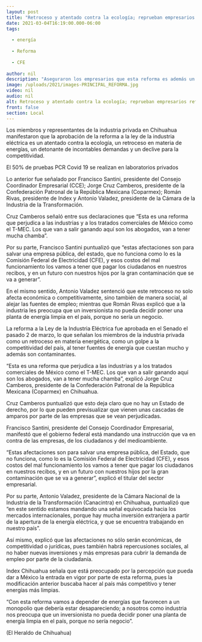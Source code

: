 ```yaml
---
layout: post
title: "Retroceso y atentado contra la ecología; reprueban empresarios reforma eléctrica"
date: 2021-03-04T16:19:00.000-06:00
tags:
  
  - energía
  
  - Reforma
  
  - CFE
  
author: nil
description: "Aseguraron los empresarios que esta reforma es además un detonante de incontables demandas"
image: /uploads/2021/images-PRINCIPAL_REFORMA.jpg
video: nil
audio: nil
alt: Retroceso y atentado contra la ecología; reprueban empresarios reforma eléctrica
front: false
section: Local
---
```


Los miembros y representantes de la industria privada en Chihuahua manifestaron que la aprobación de la reforma a la ley de la industria eléctrica es un atentado contra la ecología, un retroceso en materia de energías, un detonante de incontables demandas y un declive para la competitividad.

El 50% de pruebas PCR Covid 19 se realizan en laboratorios privados

Lo anterior fue señalado por Francisco Santini, presidente del Consejo Coordinador Empresarial (CCE); Jorge Cruz Camberos, presidente de la Confederación Patronal de la República Mexicana (Coparmex); Román Rivas, presidente de Index y Antonio Valadez, presidente de la Cámara de la Industria de la Transformación.


Cruz Camberos señaló entre sus declaraciones que “Esta es una reforma que perjudica a las industrias y a los tratados comerciales de México como el T-MEC. Los que van a salir ganando aquí son los abogados, van a tener mucha chamba”.

Por su parte, Francisco Santini puntualizó que “estas afectaciones son para salvar una empresa pública, del estado, que no funciona como lo es la Comisión Federal de Electricidad (CFE), y esos costos del mal funcionamiento los vamos a tener que pagar los ciudadanos en nuestros recibos, y en un futuro con nuestros hijos por la gran contaminación que se va a generar”.

En el mismo sentido, Antonio Valadez sentenció que este retroceso no solo afecta económica o competitivamente, sino también de manera social, al alejar las fuentes de empleo; mientras que Román Rivas explicó que a la industria les preocupa que un inversionista no pueda decidir poner una planta de energía limpia en el país, porque no sería un negocio.

La reforma a la Ley de la Industria Eléctrica fue aprobada en el Senado el pasado 2 de marzo, lo que señalan los miembros de la industria privada como un retroceso en materia energética, como un golpe a la competitividad del país, al tener fuentes de energía que cuestan mucho y además son contaminantes.

“Esta es una reforma que perjudica a las industrias y a los tratados comerciales de México como el T-MEC. Los que van a salir ganando aquí son los abogados, van a tener mucha chamba”, explicó Jorge Cruz Camberos, presidente de la Confederación Patronal de la República Mexicana (Coparmex) en Chihuahua.

Cruz Camberos puntualizó que esto deja claro que no hay un Estado de derecho, por lo que pueden previsualizar que vienen unas cascadas de amparos por parte de las empresas que se vean perjudicadas.

Francisco Santini, presidente del Consejo Coordinador Empresarial, manifestó que el gobierno federal está mandando una instrucción que va en contra de las empresas, de los ciudadanos y del medioambiente.

“Estas afectaciones son para salvar una empresa pública, del Estado, que no funciona, como lo es la Comisión Federal de Electricidad (CFE), y esos costos del mal funcionamiento los vamos a tener que pagar los ciudadanos en nuestros recibos, y en un futuro con nuestros hijos por la gran contaminación que se va a generar”, explicó el titular del sector empresarial.

Por su parte, Antonio Valadez, presidente de la Cámara Nacional de la Industria de la Transformación (Canacintra) en Chihuahua, puntualizó que “en este sentido estamos mandando una señal equivocada hacia los mercados internacionales, porque hay mucha inversión extranjera a partir de la apertura de la energía eléctrica, y que se encuentra trabajando en nuestro país”.

Así mismo, explicó que las afectaciones no sólo serán económicas, de competitividad o jurídicas, pues también habrá repercusiones sociales, al no haber nuevas inversiones y más empresas para cubrir la demanda de empleo por parte de la ciudadanía.

Index Chihuahua señala que está preocupado por la percepción que pueda dar a México la entrada en vigor por parte de esta reforma, pues la modificación anterior buscaba hacer al país más competitivo y tener energías más limpias.

“Con esta reforma vamos a depender de energías que favorecen a un monopolio que debería estar desapareciendo; a nosotros como industria nos preocupa que un inversionista no pueda decidir poner una planta de energía limpia en el país, porque no sería negocio”.

(El Heraldo de Chihuahua)